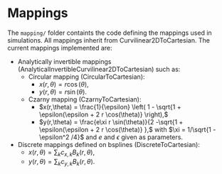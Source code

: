# Mappings

The `mapping/` folder containts the code defining the mappings used in simulations.
All mappings inherit from Curvilinear2DToCartesian.
The current mappings implemented are:

- Analytically invertible mappings (AnalyticalInvertibleCurvilinear2DToCartesian) such as:
	-  Circular mapping (CircularToCartesian):
		-  $x(r,\theta) = r \cos(\theta),$
	 	-  $y(r,\theta) = r \sin(\theta).$
	-  Czarny mapping (CzarnyToCartesian):
		-  $x(r,\theta) = \frac{1}{\epsilon} \left( 1 - \sqrt{1 + \epsilon(\epsilon + 2 r \cos(\theta)} \right),$
		-  $y(r,\theta) = \frac{e\xi r \sin(\theta)}{2 -\sqrt{1 + \epsilon(\epsilon + 2 r \cos(\theta)} },$
		 with $\xi = 1/\sqrt{1 - \epsilon^2 /4}$ and $e$ and $\epsilon$ given as parameters.
- Discrete mappings defined on bsplines (DiscreteToCartesian):
	-  $x(r,\theta) = \sum_k c_{x,k} B_k(r,\theta),$
	-  $y(r,\theta) = \sum_k c_{y,k} B_k(r,\theta).$
